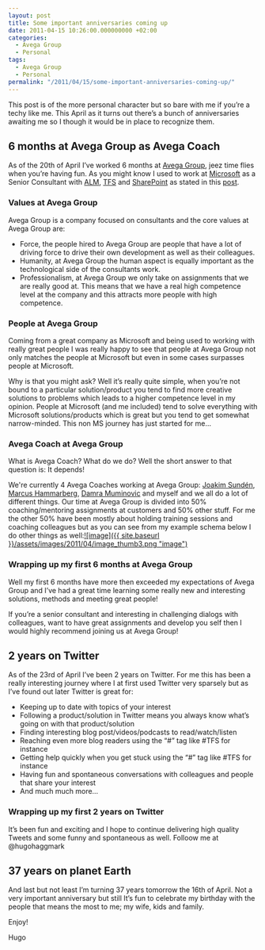 ```yaml
---
layout: post
title: Some important anniversaries coming up
date: 2011-04-15 10:26:00.000000000 +02:00
categories:
  - Avega Group
  - Personal
tags:
  - Avega Group
  - Personal
permalink: "/2011/04/15/some-important-anniversaries-coming-up/"
---
```


This post is of the more personal character but so bare with me if you’re a techy like me. This April as it turns out there’s a bunch of anniversaries awaiting me so I though it would be in place to recognize them.

## 6 months at Avega Group as Avega Coach

As of the 20th of April I’ve worked 6 months at [Avega Group](http://www.avegagroup.se/ "Avega Group"), jeez time flies when you’re having fun. As you might know I used to work at [Microsoft](http://www.microsoft.com/en-us/default.aspx "Microsoft") as a Senior Consultant with [ALM](http://en.wikipedia.org/wiki/Application_lifecycle_management "ALM"), [TFS](http://msdn.microsoft.com/en-us/vstudio/ff637362 "TFS") and [SharePoint](http://sharepoint.microsoft.com/en-us/Pages/default.aspx "SharePoint") as stated in this [post](http://www.hugohaggmark.com/2010/10/19/leaving-microsoftentering-avega-group/ "leaving-microsoftentering-avega-group").

### Values at Avega Group

Avega Group is a company focused on consultants and the core values at Avega Group are:

- Force, the people hired to Avega Group are people that have a lot of driving force to drive their own development as well as their colleagues.
- Humanity, at Avega Group the human aspect is equally important as the technological side of the consultants work.
- Professionalism, at Avega Group we only take on assignments that we are really good at. This means that we have a real high competence level at the company and this attracts more people with high competence.

### People at Avega Group

Coming from a great company as Microsoft and being used to working with really great people I was really happy to see that people at Avega Group not only matches the people at Microsoft but even in some cases surpasses people at Microsoft.

Why is that you might ask? Well it’s really quite simple, when you’re not bound to a particular solution/product you tend to find more creative solutions to problems which leads to a higher competence level in my opinion. People at Microsoft (and me included) tend to solve everything with Microsoft solutions/products which is great but you tend to get somewhat narrow-minded. This non MS journey has just started for me…

### Avega Coach at Avega Group

What is Avega Coach? What do we do? Well the short answer to that question is: It depends!

We're currently 4 Avega Coaches working at Avega Group: [Joakim Sundén](http://www.joakimsunden.com/ "Joakim Sundén"), [Marcus Hammarberg](http://www.marcusoft.net "Marcus Hammarberg"), [Damra Muminovic](http://www.damramuminovic.com/ "Damra Muminovic") and myself and we all do a lot of different things. Our time at Avega Group is divided into 50% coaching/mentoring assignments at customers and 50% other stuff. For me the other 50% have been mostly about holding training sessions and coaching colleagues but as you can see from my example schema below I do other things as well:[![image]({{ site.baseurl }}/assets/images/2011/04/image_thumb3.png "image")](http://www.hugohaggmark.com/wp-content/uploads/2011/04/image3.png)

### Wrapping up my first 6 months at Avega Group

Well my first 6 months have more then exceeded my expectations of Avega Group and I’ve had a great time learning some really new and interesting solutions, methods and meeting great people!

If you’re a senior consultant and interesting in challenging dialogs with colleagues, want to have great assignments and develop you self then I would highly recommend joining us at Avega Group!

## 2 years on Twitter

As of the 23rd of April I’ve been 2 years on Twitter. For me this has been a really interesting journey where I at first used Twitter very sparsely but as I’ve found out later Twitter is great for:

- Keeping up to date with topics of your interest
- Following a product/solution in Twitter means you always know what’s going on with that product/solution
- Finding interesting blog post/videos/podcasts to read/watch/listen
- Reaching even more blog readers using the “#” tag like #TFS for instance
- Getting help quickly when you get stuck using the “#” tag like #TFS for instance
- Having fun and spontaneous conversations with colleagues and people that share your interest
- And much much more…

### Wrapping up my first 2 years on Twitter

It’s been fun and exciting and I hope to continue delivering high quality Tweets and some funny and spontaneous as well. Folloow me at @hugohaggmark

## 37 years on planet Earth

And last but not least I’m turning 37 years tomorrow the 16th of April. Not a very important anniversary but still It’s fun to celebrate my birthday with the people that means the most to me; my wife, kids and family.

Enjoy!

Hugo
